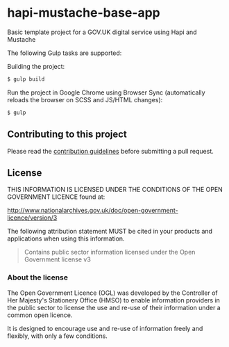 
# hapi-mustache-base-app

Basic template project for a GOV.UK digital service using Hapi and Mustache

The following Gulp tasks are supported:


Building the project:
```sh
$ gulp build
```

Run the project in Google Chrome using Browser Sync (automatically reloads the browser on SCSS and JS/HTML changes):
```sh
$ gulp
```

## Contributing to this project

Please read the [contribution guidelines](/CONTRIBUTING.md) before submitting a pull request.

## License

THIS INFORMATION IS LICENSED UNDER THE CONDITIONS OF THE OPEN GOVERNMENT LICENCE found at:

<http://www.nationalarchives.gov.uk/doc/open-government-licence/version/3>

The following attribution statement MUST be cited in your products and applications when using this information.

>Contains public sector information licensed under the Open Government license v3

### About the license

The Open Government Licence (OGL) was developed by the Controller of Her Majesty's Stationery Office (HMSO) to enable information providers in the public sector to license the use and re-use of their information under a common open licence.

It is designed to encourage use and re-use of information freely and flexibly, with only a few conditions.
